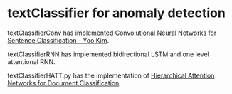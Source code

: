 # textClassifier for anomaly detection



textClassifierConv has implemented [Convolutional Neural Networks for Sentence Classification - Yoo Kim](https://www.cs.cmu.edu/~diyiy/docs/naacl16.pdf). 

textClassifierRNN has implemented bidirectional LSTM and one level attentional RNN. 

textClassifierHATT.py has the implementation of [Hierarchical Attention Networks for Document Classification](https://www.cs.cmu.edu/~diyiy/docs/naacl16.pdf). 